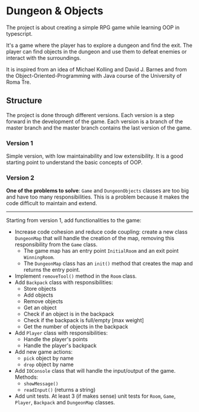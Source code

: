 # Dungeon & Objects

The project is about creating a simple RPG game while learning OOP in typescript.

It's a game where the player has to explore a dungeon and find the exit.
The player can find objects in the dungeon and use them to defeat enemies or interact with the surroundings.

It is inspired from an idea of Michael Kolling and David J. Barnes and
from the Object-Oriented-Programming with Java course of the University of Roma Tre.

## Structure

The project is done through different versions. Each version is a step forward in the development of
the game. Each version is a branch of the master branch and the master branch contains the last
version of the game.

### Version 1
Simple version, with low maintainability and low extensibility.
It is a good starting point to understand the basic concepts of OOP.

### Version 2

**One of the problems to solve**:
`Game` and `DungeonObjects` classes are too big and have too many responsibilities.
This is a problem because it makes the code difficult to maintain and extend.

---

Starting from version 1, add functionalities to the game:

- Increase code cohesion and reduce code coupling: create a new class `DungeonMap` that will handle the creation of the map, removing this responsibility from the `Game` class.
  - The game map has an entry point `InitialRoom` and an exit point `WinningRoom`.
  - The `DungeonMap` class has an `init()` method that creates the map and returns the entry point.
- Implement `removeTool()` method in the `Room` class.
- Add `Backpack` class with responsibilities:
  - Store objects
  - Add objects
  - Remove objects
  - Get an object
  - Check if an object is in the backpack
  - Check if the backpack is full/empty [max weight]
  - Get the number of objects in the backpack
- Add `Player` class with responsibilities:
  - Handle the player's points
  - Handle the player's backpack
- Add new game actions:
  - `pick` object by name
  - `drop` object by name
- Add `IOConsole` class that will handle the input/output of the game. Methods:
  - `showMessage()`
  - `readInput()` (returns a string)
- Add unit tests. At least 3 (if makes sense) unit tests for `Room`, `Game`, `Player`, `Backpack` and `DungeonMap` classes.

